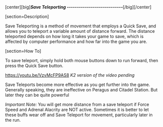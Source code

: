 [center][big]***Save Teleporting
----------------------------***[/big][/center]

[section=Description]

Save Teleporting is a method of movement that employs a Quick Save, and allows you to teleport a variable amount of distance forward.  The distance teleported depends on how long it takes your game to save, which is affected by computer performance and how far into the game you are.

[section=How To]

To save teleport, simply hold both mouse buttons down to run forward, then press the Quick Save button.

https://youtu.be/VzvMcFP9AS8
*K2 version of the video pending*

Save Teleports become more effective as you get further into the game.  Generally speaking, they are ineffective on Peragus and Citadel Station. But later they can be quite powerful

*Important Note:* You will get more distance from a save teleport if Force Speed and Adrenal Alacrity are NOT active.  Sometimes it is better to let these buffs wear off and Save Teleport for movement, particularly later in the run.